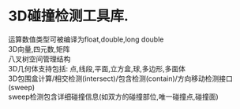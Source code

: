 # 3D碰撞检测工具库.  
  
运算数值类型可被编译为float,double,long double  
3D向量,四元数,矩阵  
八叉树空间管理结构  
3D几何体支持包括: 点,线段,平面,立方盒,球,多边形,多面体  
3D包围盒计算/相交检测(intersect)/包含检测(contain)/方向移动检测接口(sweep)  
sweep检测包含详细碰撞信息(如双方的碰撞部位,唯一碰撞点,碰撞面)  